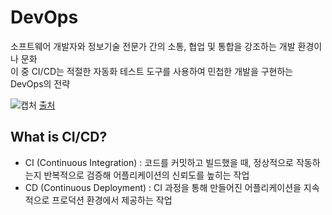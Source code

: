 # DevOps
소프트웨어 개발자와 정보기술 전문가 간의 소통, 협업 및 통합을 강조하는 개발 환경이나 문화<br/>
이 중 CI/CD는 적절한 자동화 테스트 도구를 사용하여 민첩한 개발을 구현하는 DevOps의 전략

![캡처](https://user-images.githubusercontent.com/45285053/134160912-eb7d2265-3413-467c-8e4c-435fc96b6bea.PNG)
[출처](https://nanduribalajee.medium.com/what-is-ci-cd-pipeline-e2f25db99bbe)

## What is CI/CD?
- CI (Continuous Integration) : 코드를 커밋하고 빌드했을 때, 정상적으로 작동하는지 반복적으로 검증해 어플리케이션의 신뢰도를 높히는 작업
- CD (Continuous Deployment) : CI 과정을 통해 만들어진 어플리케이션을 지속적으로 프로덕션 환경에서 제공하는 작업

